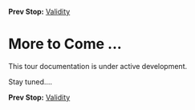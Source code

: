 <!--- GENERATED FILE, DO NOT EDIT --->
**Prev Stop:** [Validity](./Validity.md#validity)


# More to Come ...

This tour documentation is under active development.

Stay tuned....

**Prev Stop:** [Validity](./Validity.md#validity)

